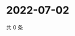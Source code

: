 # 2022-07-02

共 0 条

<!-- BEGIN WEIBO -->
<!-- 最后更新时间 Sat Jul 02 2022 04:17:56 GMT+0800 (China Standard Time) -->

<!-- END WEIBO -->
